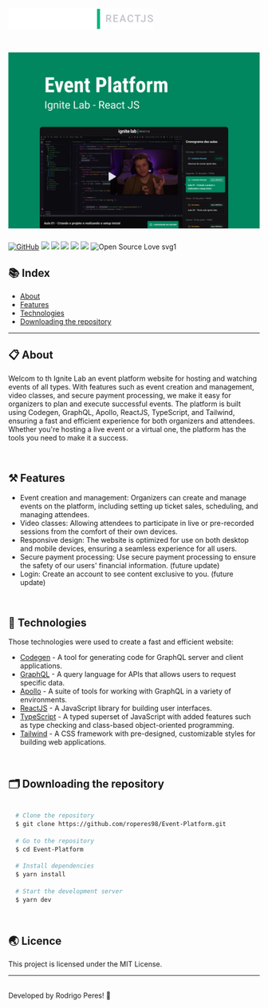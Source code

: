 <h1>
  <img src="/public/logo.svg" width="290px"/>
</h1>

<h1>
    <img src="/public/cover.png"/>
</h1>

[![GitHub](https://img.shields.io/github/license/mashape/apistatus.svg)](https://github.com/roperes98/Event-Platform/blob/master/LICENSE)
![](https://img.shields.io/github/package-json/v/roperes98/Event-Platform.svg)
![](https://img.shields.io/github/last-commit/roperes98/Event-Platform.svg?color=red)
![](https://img.shields.io/github/languages/count/roperes98/Event-Platform.svg?color=lightgrey)
![](https://img.shields.io/github/languages/top/roperes98/Event-Platform.svg?color=yellow)
![](https://img.shields.io/github/repo-size/roperes98/Event-Platform.svg)
![Open Source Love svg1](https://badges.frapsoft.com/os/v1/open-source.svg?v=103)

## 📚 Index
- [About](#-about)
- [Features](#-features)
- [Technologies](#-technologies)
- [Downloading the repository](#-downloading-the-repository)

---

## 📋 About

Welcom to th Ignite Lab an event platform website for hosting and watching events of all types. With features such as event creation and management, video classes, and secure payment processing, we make it easy for organizers to plan and execute successful events. The platform is built using Codegen, GraphQL, Apollo, ReactJS, TypeScript, and Tailwind, ensuring a fast and efficient experience for both organizers and attendees. Whether you're hosting a live event or a virtual one, the platform has the tools you need to make it a success.

⠀⠀⠀⠀⠀⠀⠀⠀
## ⚒️ Features

- Event creation and management: Organizers can create and manage events on the platform, including setting up ticket sales, scheduling, and managing attendees.
- Video classes: Allowing attendees to participate in live or pre-recorded sessions from the comfort of their own devices.
- Responsive design: The website is optimized for use on both desktop and mobile devices, ensuring a seamless experience for all users.
- Secure payment processing: Use secure payment processing to ensure the safety of our users' financial information. (future update)
- Login: Create an account to see content exclusive to you. (future update)

⠀⠀⠀⠀⠀⠀⠀⠀
## 🚀 Technologies

Those technologies were used to create a fast and efficient website:

- [Codegen](https://www.graphql-code-generator.com/) - A tool for generating code for GraphQL server and client applications.
- [GraphQL](https://graphql.org/) - A query language for APIs that allows users to request specific data.
- [Apollo](https://www.apollographql.com/) - A suite of tools for working with GraphQL in a variety of environments.
- [ReactJS](https://reactjs.org/) - A JavaScript library for building user interfaces.
- [TypeScript](https://www.typescriptlang.org/) - A typed superset of JavaScript with added features such as type checking and class-based object-oriented programming.
- [Tailwind](https://tailwindcss.com/) - A CSS framework with pre-designed, customizable styles for building web applications.

⠀⠀⠀⠀⠀⠀⠀⠀

## 🗂️ Downloading the repository

```bash

  # Clone the repository
  $ git clone https://github.com/roperes98/Event-Platform.git

  # Go to the repository
  $ cd Event-Platform

  # Install dependencies
  $ yarn install

  # Start the development server
  $ yarn dev

```
⠀⠀⠀⠀⠀⠀⠀⠀

## 🌏 Licence

This project is licensed under the MIT License.<br>

---
⠀⠀⠀⠀⠀⠀⠀⠀<br>
Developed by Rodrigo Peres! 👾
